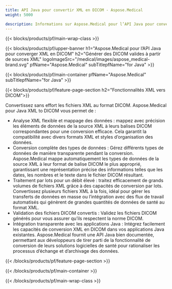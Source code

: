 ```yaml
---
title: API Java pour convertir XML en DICOM - Aspose.Medical
weight: 5000

description: Informations sur Aspose.Medical pour l’API Java pour convertir XML en DICOM
---
```


{{< blocks/products/pf/main-wrap-class >}}

{{< blocks/products/pf/upper-banner h1="Aspose.Medical pour l’API Java pour converger XML en DICOM" h2="Générer des DICOM valides à partir de sources XML" logoImageSrc="/medical/images/aspose_medical-brand.svg" pfName="Aspose.Medical" subTitlepfName="for Java" >}}

{{< blocks/products/pf/main-container pfName="Aspose.Medical" subTitlepfName="for Java" >}}

{{< blocks/products/pf/feature-page-section h2="Fonctionnalités XML vers DICOM">}}

<p>Convertissez sans effort les fichiers XML au format DICOM. Aspose.Medical pour Java XML to DICOM vous permet de :</p>

<ul>
<li>Analyse XML flexible et mappage des données : mappez avec précision les éléments de données de la source XML à leurs balises DICOM correspondantes pour une conversion efficace. Cela garantit la compatibilité avec divers formats XML et styles d’organisation des données.</li>
<li>Conversion complète des types de données : Gérez différents types de données de manière transparente pendant la conversion. Aspose.Medical mappe automatiquement les types de données de la source XML à leur format de balise DICOM le plus approprié, garantissant une représentation précise des informations telles que les dates, les nombres et le texte dans le fichier DICOM résultant.</li>
<li>Traitement par lots pour un débit élevé : traitez efficacement de grands volumes de fichiers XML grâce à des capacités de conversion par lots. Convertissez plusieurs fichiers XML à la fois, idéal pour gérer les transferts de données en masse ou l’intégration avec des flux de travail automatisés qui génèrent de grandes quantités de données de santé au format XML.</li>
<li>Validation des fichiers DICOM convertis : Validez les fichiers DICOM générés pour vous assurer qu’ils respectent la norme DICOM.</li>
<li>Intégration transparente avec les applications Java : Intégrez facilement les capacités de conversion XML en DICOM dans vos applications Java existantes. Aspose.Medical fournit une API Java bien documentée, permettant aux développeurs de tirer parti de la fonctionnalité de conversion de leurs solutions logicielles de santé pour rationaliser les processus d’échange et d’archivage des données.</li>
</ul>

{{< /blocks/products/pf/feature-page-section >}}

{{< /blocks/products/pf/main-container >}}

{{< /blocks/products/pf/main-wrap-class >}}